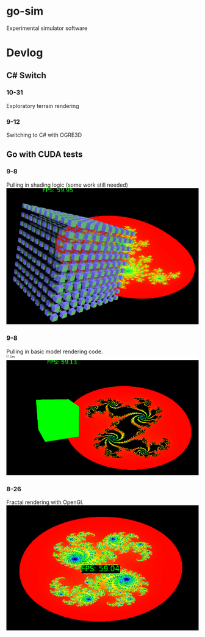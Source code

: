 # go-sim
Experimental simulator software

# Devlog
## C# Switch
### 10-31
Exploratory terrain rendering

### 9-12
Switching to C# with OGRE3D

## Go with CUDA tests
### 9-8
Pulling in shading logic (some work still needed)
![Fractal3.png](./devlog/9-8-2.png "Rendering several shaded cubes with Go")

### 9-8
Pulling in basic model rendering code.
![Fractal2.png](./devlog/9-8.png "Rendering a cube with Go, revamped.")

### 8-26
Fractal rendering with OpenGl.
![Fractal.png](./devlog/8-26.png "Rendering fractal with Go, revamped.")
